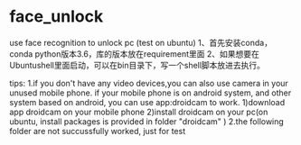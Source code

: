 # face_unlock
use face recognition to unlock pc (test on ubuntu)
1、首先安装conda，conda python版本3.6，库的版本放在requirement里面
2、如果想要在Ubuntushell里面启动，可以在bin目录下，写一个shell脚本放进去执行。

tips:
1.if you don't have any video devices,you can also use camera in your unused mobile phone.
if your mobile phone is on android system, and other system based on android, you can use app:droidcam
to work.
    1)download app droidcam on your mobile phone
    2)install droidcam on your pc(on ubuntu, install packages is provided in folder "droidcam" )
2.the following folder are not succussfully worked, just for test
